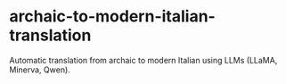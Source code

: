 # archaic-to-modern-italian-translation
Automatic translation from archaic to modern Italian using LLMs (LLaMA, Minerva, Qwen).
